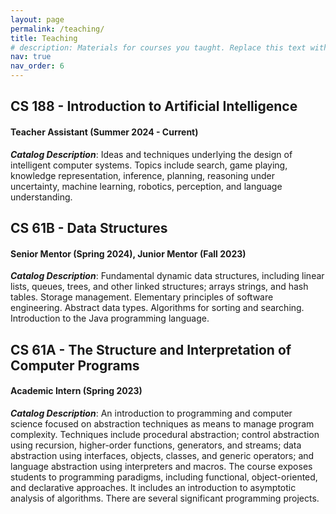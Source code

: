 ```yaml
---
layout: page
permalink: /teaching/
title: Teaching
# description: Materials for courses you taught. Replace this text with your description.
nav: true
nav_order: 6
---
```


## CS 188 - Introduction to Artificial Intelligence
#### Teacher Assistant (Summer 2024 - Current)
***Catalog Description***: Ideas and techniques underlying the design of intelligent computer systems. Topics include search, game playing, knowledge representation, inference, planning, reasoning under uncertainty, machine learning, robotics, perception, and language understanding. 

## CS 61B - Data Structures
#### Senior Mentor (Spring 2024), Junior Mentor (Fall 2023)
***Catalog Description***: Fundamental dynamic data structures, including linear lists, queues, trees, and other linked structures; arrays strings, and hash tables. Storage management. Elementary principles of software engineering. Abstract data types. Algorithms for sorting and searching. Introduction to the Java programming language. 

## CS 61A - The Structure and Interpretation of Computer Programs
#### Academic Intern (Spring 2023)
***Catalog Description***: An introduction to programming and computer science focused on abstraction techniques as means to manage program complexity. Techniques include procedural abstraction; control abstraction using recursion, higher-order functions, generators, and streams; data abstraction using interfaces, objects, classes, and generic operators; and language abstraction using interpreters and macros. The course exposes students to programming paradigms, including functional, object-oriented, and declarative approaches. It includes an introduction to asymptotic analysis of algorithms. There are several significant programming projects.

